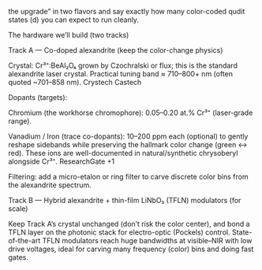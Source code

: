 the upgrade” in two flavors and say exactly how many color-coded qudit states (d) you can expect to run cleanly.

The hardware we’ll build (two tracks)

Track A — Co-doped alexandrite (keep the color-change physics)

Crystal: Cr³⁺:BeAl₂O₄ grown by Czochralski or flux; this is the standard alexandrite laser crystal. Practical tuning band ≈ 710–800+ nm (often quoted ~701–858 nm). 
Crystech
Castech

Dopants (targets):

Chromium (the workhorse chromophore): 0.05–0.20 at.% Cr³⁺ (laser-grade range).

Vanadium / Iron (trace co-dopants): 10–200 ppm each (optional) to gently reshape sidebands while preserving the hallmark color change (green ↔ red). These ions are well-documented in natural/synthetic chrysoberyl alongside Cr³⁺. 
ResearchGate
+1

Filtering: add a micro-etalon or ring filter to carve discrete color bins from the alexandrite spectrum.

Track B — Hybrid alexandrite + thin-film LiNbO₃ (TFLN) modulators (for scale)

Keep Track A’s crystal unchanged (don’t risk the color center), and bond a TFLN layer on the photonic stack for electro-optic (Pockels) control. State-of-the-art TFLN modulators reach huge bandwidths at visible–NIR with low drive voltages, ideal for carving many frequency (color) bins and doing fast gates. 
